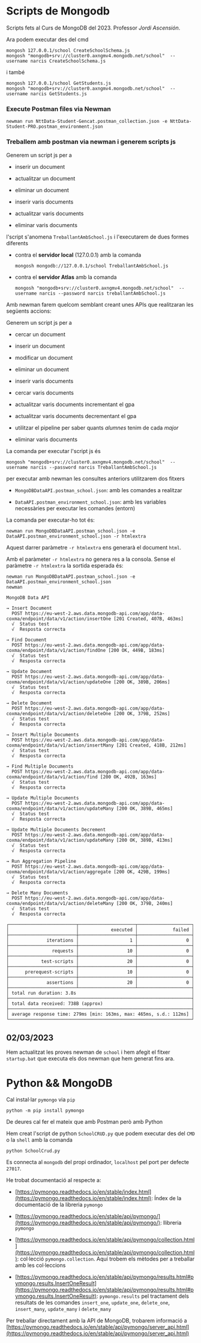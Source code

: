 # Scripts de Mongodb

Scripts fets al Curs de MongoDB del 2023. Professor _Jordi Ascensión_.

Ara podem executar des del cmd

    mongosh 127.0.0.1/school CreateSchoolSchema.js
    mongosh "mongodb+srv://cluster0.axngmv4.mongodb.net/school"  --username narcis CreateSchoolSchema.js

i també

    mongosh 127.0.0.1/school GetStudents.js
    mongosh "mongodb+srv://cluster0.axngmv4.mongodb.net/school"  --username narcis GetStudents.js

### Execute Postman files via Newman

    newman run NttData-Student-Gencat.postman_collection.json -e NttData-Student-PRO.postman_environment.json

### Treballem amb postman via newman i generem scripts js

Generem un script js per a
 
* inserir un document

* actualitzar un document

* eliminar un document

* inserir varis documents

* actualitzar varis documents

* eliminar varis documents

l'script s'anomena `TreballantAmbSchool.js` i l'executarem de dues formes diferents

* contra el **servidor local** (127.0.0.1) amb la comanda

    ```
    mongosh mongodb://127.0.0.1/school TreballantAmbSchool.js
    ```

* contra el **servidor Atlas** amb la comanda

    ```
    mongosh "mongodb+srv://cluster0.axngmv4.mongodb.net/school"  --username narcis --password narcis treballantAmbSchool.js
    ```
Amb newman farem quelcom semblant creant unes APIs que realitzaran les següents accions:

Generem un script js per a
 
* cercar un document

* inserir un document

* modificar un document

* eliminar un document

* inserir varis documents

* cercar varis documents

* actualitzar varis documents incrementant el gpa

* actualitzar varis documents decrementant el gpa

* utilitzar el pipeline per saber quants *alumnes* tenim de cada *major*

* eliminar varis documents

La comanda per executar l'script js és

```
mongosh "mongodb+srv://cluster0.axngmv4.mongodb.net/school"  --username narcis --password narcis TreballantAmbSchool.js
```

per executar amb newman les consultes anteriors utilitzarem dos fitxers

* `MongoDBDataAPI.postman_school.json`: amb les comandes a realitzar

* `DataAPI.postman_environment_school.json`: amb les variables necessàries per executar les comandes (entorn)

La comanda per executar-ho tot és:

```
newman run MongoDBDataAPI.postman_school.json -e DataAPI.postman_environment_school.json -r htmlextra
```

Aquest darrer paràmetre `-r htmlextra` ens generarà el document `html`.

Amb el paràmeter `-r htmlextra` no genera res a la consola. Sense el paràmetre `-r htmlextra` la sortida esperada és:

```
newman run MongoDBDataAPI.postman_school.json -e DataAPI.postman_environment_school.json
newman

MongoDB Data API

→ Insert Document
  POST https://eu-west-2.aws.data.mongodb-api.com/app/data-coxma/endpoint/data/v1/action/insertOne [201 Created, 407B, 463ms]
  √  Status test
  √  Resposta correcta

→ Find Document
  POST https://eu-west-2.aws.data.mongodb-api.com/app/data-coxma/endpoint/data/v1/action/findOne [200 OK, 449B, 183ms]
  √  Status test
  √  Resposta correcta

→ Update Document
  POST https://eu-west-2.aws.data.mongodb-api.com/app/data-coxma/endpoint/data/v1/action/updateOne [200 OK, 389B, 206ms]
  √  Status test
  √  Resposta correcta

→ Delete Document
  POST https://eu-west-2.aws.data.mongodb-api.com/app/data-coxma/endpoint/data/v1/action/deleteOne [200 OK, 379B, 252ms]
  √  Status test
  √  Resposta correcta

→ Insert Multiple Documents
  POST https://eu-west-2.aws.data.mongodb-api.com/app/data-coxma/endpoint/data/v1/action/insertMany [201 Created, 418B, 212ms]
  √  Status test
  √  Resposta correcta

→ Find Multiple Documents
  POST https://eu-west-2.aws.data.mongodb-api.com/app/data-coxma/endpoint/data/v1/action/find [200 OK, 492B, 163ms]
  √  Status test
  √  Resposta correcta

→ Update Multiple Documents
  POST https://eu-west-2.aws.data.mongodb-api.com/app/data-coxma/endpoint/data/v1/action/updateMany [200 OK, 389B, 465ms]
  √  Status test
  √  Resposta correcta

→ Update Multiple Documents Decrement
  POST https://eu-west-2.aws.data.mongodb-api.com/app/data-coxma/endpoint/data/v1/action/updateMany [200 OK, 389B, 413ms]
  √  Status test
  √  Resposta correcta

→ Run Aggregation Pipeline
  POST https://eu-west-2.aws.data.mongodb-api.com/app/data-coxma/endpoint/data/v1/action/aggregate [200 OK, 429B, 199ms]
  √  Status test
  √  Resposta correcta

→ Delete Many Documents
  POST https://eu-west-2.aws.data.mongodb-api.com/app/data-coxma/endpoint/data/v1/action/deleteMany [200 OK, 379B, 240ms]
  √  Status test
  √  Resposta correcta

┌─────────────────────────┬─────────────────────┬────────────────────┐
│                         │            executed │             failed │
├─────────────────────────┼─────────────────────┼────────────────────┤
│              iterations │                   1 │                  0 │
├─────────────────────────┼─────────────────────┼────────────────────┤
│                requests │                  10 │                  0 │
├─────────────────────────┼─────────────────────┼────────────────────┤
│            test-scripts │                  20 │                  0 │
├─────────────────────────┼─────────────────────┼────────────────────┤
│      prerequest-scripts │                  10 │                  0 │
├─────────────────────────┼─────────────────────┼────────────────────┤
│              assertions │                  20 │                  0 │
├─────────────────────────┴─────────────────────┴────────────────────┤
│ total run duration: 3.8s                                           │
├────────────────────────────────────────────────────────────────────┤
│ total data received: 738B (approx)                                 │
├────────────────────────────────────────────────────────────────────┤
│ average response time: 279ms [min: 163ms, max: 465ms, s.d.: 112ms] │
└────────────────────────────────────────────────────────────────────┘
```

## 02/03/2023

Hem actualitzat les proves newman de `school` i hem afegit el fitxer `startup.bat` que executa els dos newman que hem generat fins ara.

# Python && MongoDB

Cal instal·lar `pymongo` via `pip`

```
python -m pip install pymongo
```

De deures cal fer el mateix que amb Postman però amb Python

Hem creat l'script de python `SchoolCRUD.py` que podem executar des del `CMD` o la `shell` amb la comanda

```
python SchoolCrud.py
```

Es connecta al `mongodb` del propi ordinador, `localhost` pel port per defecte `27017`.

He trobat documentació al respecte a:

* [https://pymongo.readthedocs.io/en/stable/index.html](https://pymongo.readthedocs.io/en/stable/index.html): Índex de la documentació de la libreria `pymongo`

* [https://pymongo.readthedocs.io/en/stable/api/pymongo/](https://pymongo.readthedocs.io/en/stable/api/pymongo/): llibreria `pymongo`

* [https://pymongo.readthedocs.io/en/stable/api/pymongo/collection.html](https://pymongo.readthedocs.io/en/stable/api/pymongo/collection.html): col·lecció `pymongo.collection`. Aquí trobem els mètodes per a treballar amb les col·leccions

* [https://pymongo.readthedocs.io/en/stable/api/pymongo/results.html#pymongo.results.InsertOneResult](https://pymongo.readthedocs.io/en/stable/api/pymongo/results.html#pymongo.results.InsertOneResult): `pymongo.results` pel tractament dels resultats de les comandes `insert_one`, `update_one`, `delete_one`, `insert_many`, `update_many` i `delete_many`

Per treballar directament amb la API de MongoDB, trobarem informació a [https://pymongo.readthedocs.io/en/stable/api/pymongo/server_api.html](https://pymongo.readthedocs.io/en/stable/api/pymongo/server_api.html)